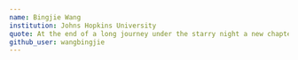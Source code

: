 ```yaml
---
name: Bingjie Wang
institution: Johns Hopkins University
quote: At the end of a long journey under the starry night a new chapter awaits.
github_user: wangbingjie
---
```

